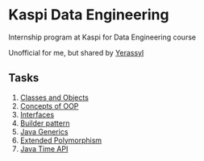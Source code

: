 # Kaspi Data Engineering

Internship program at Kaspi for Data Engineering course

Unofficial for me, but shared by [Yerassyl](https://github.com/yeraassyl)

## Tasks
1. [Classes and Objects](task1)
2. [Concepts of OOP](task2)
3. [Interfaces](task3)
4. [Builder pattern](task4)
5. [Java Generics](task5)
6. [Extended Polymorphism](task6)
7. [Java Time API](task7)
